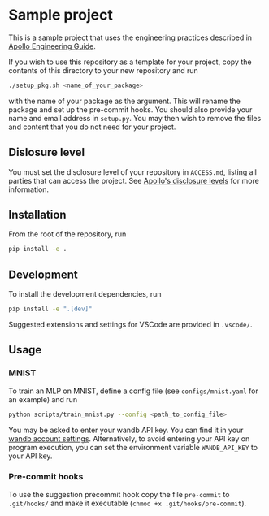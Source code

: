 # Sample project

This is a sample project that uses the engineering practices described in [Apollo Engineering Guide](https://docs.google.com/document/d/1O6qFI93XjZPIltSELs18v8jEIOclvOinQsRCQkmsD64/edit#heading=h.vznvxqme70zl).

If you wish to use this repository as a template for your project, copy the contents of this directory to your new repository and run

```bash
./setup_pkg.sh <name_of_your_package>
```

with the name of your package as the argument. This will rename the package and set up the pre-commit hooks. You should also provide your name and email address in `setup.py`. You may then wish to remove the files and content that you do not need for your project.

## Dislosure level

You must set the disclosure level of your repository in `ACCESS.md`, listing all parties that can access the project. See [Apollo's disclosure levels](https://www.lesswrong.com/posts/Gs29k3beHiqWFZqnn/conjecture-internal-infohazard-policy) for more information.

## Installation

From the root of the repository, run

```bash
pip install -e .
```

## Development

To install the development dependencies, run

```bash
pip install -e ".[dev]"
```

Suggested extensions and settings for VSCode are provided in `.vscode/`.

## Usage

### MNIST

To train an MLP on MNIST, define a config file (see `configs/mnist.yaml` for an example) and run

```bash
python scripts/train_mnist.py --config <path_to_config_file>
```

You may be asked to enter your wandb API key. You can find it in your [wandb account settings](https://wandb.ai/settings). Alternatively, to avoid entering your API key on program execution, you can set the environment variable `WANDB_API_KEY` to your API key.

### Pre-commit hooks

To use the suggestion precommit hook copy the file `pre-commit` to `.git/hooks/` and make it executable (`chmod +x .git/hooks/pre-commit`).
